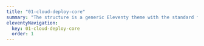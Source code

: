 ```yaml
---
title: "01-cloud-deploy-core"
summary: "The structure is a generic Eleventy theme with the standard folder and file names."
eleventyNavigation:
  key: 01-cloud-deploy-core
  order: 1
---
```

